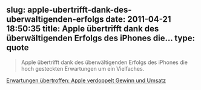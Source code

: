 slug: apple-ubertrifft-dank-des-uberwaltigenden-erfolgs
date: 2011-04-21 18:50:35
title: Apple übertrifft dank des überwältigenden Erfolgs des iPhones die...
type: quote
---

> Apple übertrifft dank des überwältigenden Erfolgs des iPhones die hoch gesteckten Erwartungen um ein Vielfaches.

[Erwartungen übertroffen: Apple verdoppelt Gewinn und Umsatz](http://www.faz.net/s/RubD16E1F55D21144C4AE3F9DDF52B6E1D9/Doc~EF1E7B39C6BA647D6A5EABF4CB86562EC~ATpl~Ecommon~Scontent.html)
